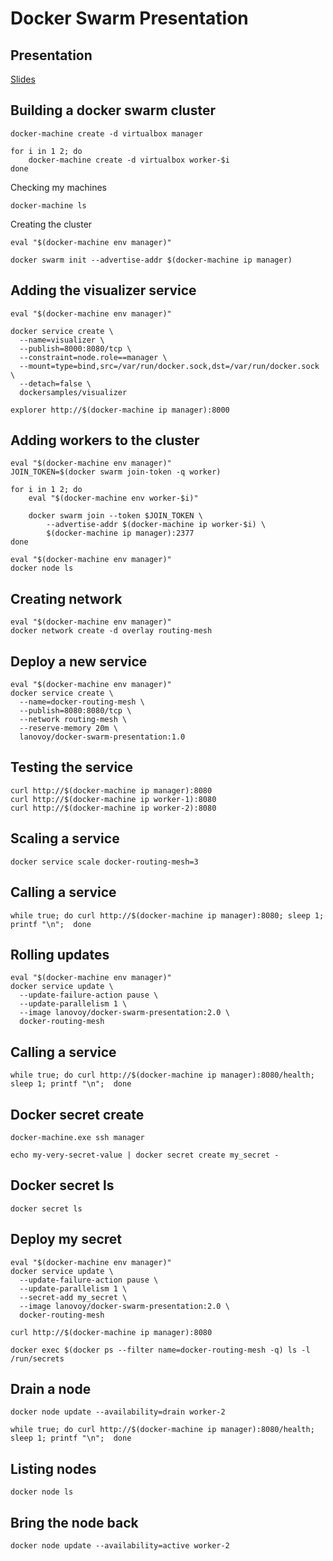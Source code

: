 # Docker Swarm Presentation

## Presentation
[Slides](http://www.slideshare.net/albertogviana/docker-swarm-71804647)


## Building a docker swarm cluster
```
docker-machine create -d virtualbox manager

for i in 1 2; do
    docker-machine create -d virtualbox worker-$i
done
```

Checking my machines
```
docker-machine ls
```

Creating the cluster
```
eval "$(docker-machine env manager)"

docker swarm init --advertise-addr $(docker-machine ip manager)
```

## Adding the visualizer service
```
eval "$(docker-machine env manager)"

docker service create \
  --name=visualizer \
  --publish=8000:8080/tcp \
  --constraint=node.role==manager \
  --mount=type=bind,src=/var/run/docker.sock,dst=/var/run/docker.sock \
  --detach=false \
  dockersamples/visualizer

explorer http://$(docker-machine ip manager):8000
```

## Adding workers to the cluster
```
eval "$(docker-machine env manager)"
JOIN_TOKEN=$(docker swarm join-token -q worker)

for i in 1 2; do
    eval "$(docker-machine env worker-$i)"

    docker swarm join --token $JOIN_TOKEN \
        --advertise-addr $(docker-machine ip worker-$i) \
        $(docker-machine ip manager):2377
done
```

```
eval "$(docker-machine env manager)"
docker node ls
```

## Creating network
```
eval "$(docker-machine env manager)"
docker network create -d overlay routing-mesh
```

## Deploy a new service
```
eval "$(docker-machine env manager)"
docker service create \
  --name=docker-routing-mesh \
  --publish=8080:8080/tcp \
  --network routing-mesh \
  --reserve-memory 20m \
  lanovoy/docker-swarm-presentation:1.0
```

## Testing the service
```
curl http://$(docker-machine ip manager):8080
curl http://$(docker-machine ip worker-1):8080
curl http://$(docker-machine ip worker-2):8080
```

## Scaling a service
```
docker service scale docker-routing-mesh=3
```

## Calling a service
```
while true; do curl http://$(docker-machine ip manager):8080; sleep 1; printf "\n";  done
```

## Rolling updates
```
eval "$(docker-machine env manager)"
docker service update \
  --update-failure-action pause \
  --update-parallelism 1 \
  --image lanovoy/docker-swarm-presentation:2.0 \
  docker-routing-mesh
```

## Calling a service
```
while true; do curl http://$(docker-machine ip manager):8080/health; sleep 1; printf "\n";  done
```

## Docker secret create
```
docker-machine.exe ssh manager
```

```
echo my-very-secret-value | docker secret create my_secret -
```

## Docker secret ls
```
docker secret ls
```

## Deploy my secret
```
eval "$(docker-machine env manager)"
docker service update \
  --update-failure-action pause \
  --update-parallelism 1 \
  --secret-add my_secret \
  --image lanovoy/docker-swarm-presentation:2.0 \
  docker-routing-mesh
```

```
curl http://$(docker-machine ip manager):8080
```

```
docker exec $(docker ps --filter name=docker-routing-mesh -q) ls -l /run/secrets
```

## Drain a node
```
docker node update --availability=drain worker-2
```
```
while true; do curl http://$(docker-machine ip manager):8080/health; sleep 1; printf "\n";  done
```

## Listing nodes
```
docker node ls
```

## Bring the node back
```
docker node update --availability=active worker-2
```

